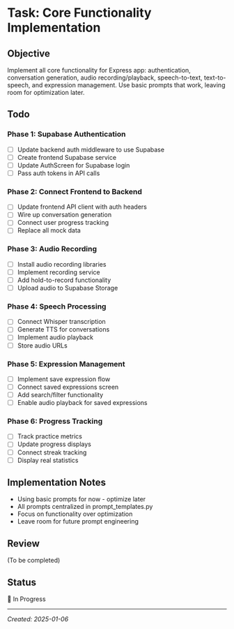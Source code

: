 # Task: Core Functionality Implementation

## Objective
Implement all core functionality for Express app: authentication, conversation generation, audio recording/playback, speech-to-text, text-to-speech, and expression management. Use basic prompts that work, leaving room for optimization later.

## Todo

### Phase 1: Supabase Authentication
- [ ] Update backend auth middleware to use Supabase
- [ ] Create frontend Supabase service
- [ ] Update AuthScreen for Supabase login
- [ ] Pass auth tokens in API calls

### Phase 2: Connect Frontend to Backend
- [ ] Update frontend API client with auth headers
- [ ] Wire up conversation generation
- [ ] Connect user progress tracking
- [ ] Replace all mock data

### Phase 3: Audio Recording
- [ ] Install audio recording libraries
- [ ] Implement recording service
- [ ] Add hold-to-record functionality
- [ ] Upload audio to Supabase Storage

### Phase 4: Speech Processing
- [ ] Connect Whisper transcription
- [ ] Generate TTS for conversations
- [ ] Implement audio playback
- [ ] Store audio URLs

### Phase 5: Expression Management
- [ ] Implement save expression flow
- [ ] Connect saved expressions screen
- [ ] Add search/filter functionality
- [ ] Enable audio playback for saved expressions

### Phase 6: Progress Tracking
- [ ] Track practice metrics
- [ ] Update progress displays
- [ ] Connect streak tracking
- [ ] Display real statistics

## Implementation Notes
- Using basic prompts for now - optimize later
- All prompts centralized in prompt_templates.py
- Focus on functionality over optimization
- Leave room for future prompt engineering

## Review
(To be completed)

## Status
🚧 In Progress

---
*Created: 2025-01-06*